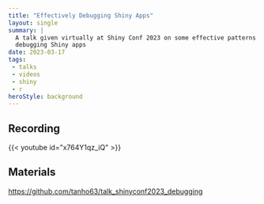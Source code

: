 ```yaml
---
title: "Effectively Debugging Shiny Apps"
layout: single
summary: | 
  A talk given virtually at Shiny Conf 2023 on some effective patterns for 
  debugging Shiny apps
date: 2023-03-17
tags: 
 - talks
 - videos
 - shiny
 - r
heroStyle: background
---
```


## Recording

{{< youtube id="x764Y1qz_iQ" >}}

## Materials

https://github.com/tanho63/talk_shinyconf2023_debugging
